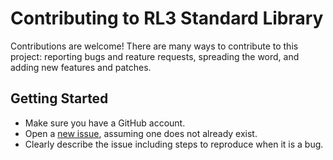 
# Contributing to RL3 Standard Library
Contributions are welcome! There are many ways to contribute to this project: reporting bugs and reature requests, spreading the word, and adding new features and patches.

## Getting Started

* Make sure you have a GitHub account.
* Open a [new issue](https://github.com/jokruger/rl3stdlib/issues), assuming one does not already exist.
* Clearly describe the issue including steps to reproduce when it is a bug.
